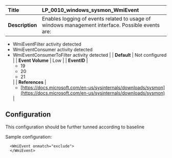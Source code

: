 | Title            | LP_0010_windows_sysmon_WmiEvent                                                                     |
|:-----------------|:--------------------------------------------------------------------------------|
| **Description**  | Enables logging of events related to usage of windows management interface. Possible events are:
  - WmiEventFilter activity detected
  - WmiEventConsumer activity detected
  - WmiEventConsumerToFilter activity detected                                                               |
| **Default**      | Not configured                                                                   |
| **Event Volume** | Low                                                                    |
| **EventID**      | <ul><li>19</li><li>20</li><li>21</li></ul>         |
| **References**   | <ul><li>[https://docs.microsoft.com/en-us/sysinternals/downloads/sysmon](https://docs.microsoft.com/en-us/sysinternals/downloads/sysmon)</li></ul> |



## Configuration

This configuration should be further tunned according to baseline

Sample configuration:
```
  <WmiEvent onmatch="exclude">
  </WmiEvent>
```

